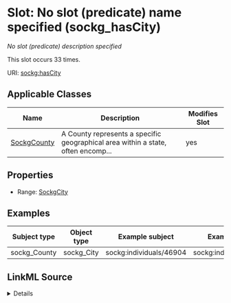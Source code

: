 

# Slot: No slot (predicate) name specified (sockg_hasCity)


_No slot (predicate) description specified_






This slot occurs 33 times.


URI: [sockg:hasCity](https://idir.uta.edu/sockg-ontology/docs/hasCity)



<!-- no inheritance hierarchy -->





## Applicable Classes

| Name | Description | Modifies Slot |
| --- | --- | --- |
| [SockgCounty](../classes/SockgCounty.md) | A County represents a specific geographical area within a state, often encomp... |  yes  |







## Properties

* Range: [SockgCity](../classes/SockgCity.md)






## Examples

| Subject type | Object type | Example subject | Example object | Occurrences |
| --- | --- | --- | --- | --- |
| sockg_County | sockg_City | sockg:individuals/46904 | sockg:individuals/46864 | 33 |




## LinkML Source

<details>

```yaml
name: sockg_hasCity
annotations:
  count:
    tag: count
    value: 33
description: No slot (predicate) description specified
title: No slot (predicate) name specified
examples:
- object:
    example_object: sockg:individuals/46864
    example_object_type: sockg_City
    example_predicate: sockg:hasCity
    example_subject: sockg:individuals/46904
    example_subject_type: sockg_County
from_schema: soc-kg
rank: 1000
domain: sockg_County
slot_uri: sockg:hasCity
alias: sockg_hasCity
domain_of:
- sockg_County
range: sockg_City

```
</details>